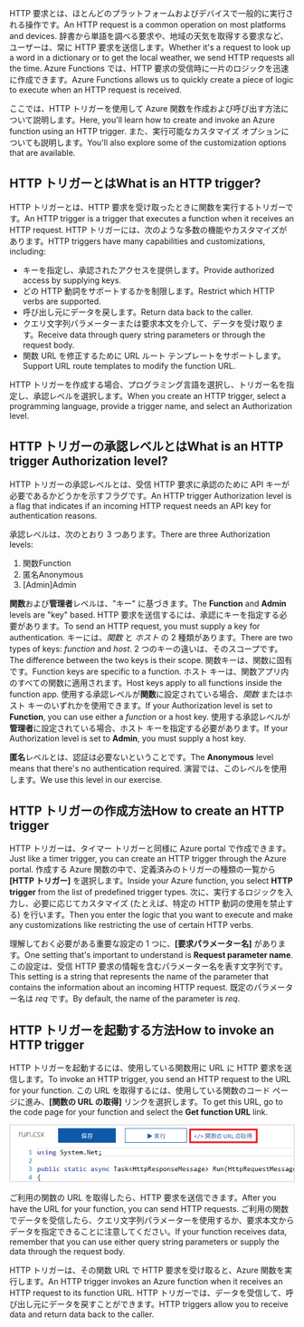 <span data-ttu-id="462ef-101">HTTP 要求とは、ほとんどのプラットフォームおよびデバイスで一般的に実行される操作です。</span><span class="sxs-lookup"><span data-stu-id="462ef-101">An HTTP request is a common operation on most platforms and devices.</span></span> <span data-ttu-id="462ef-102">辞書から単語を調べる要求や、地域の天気を取得する要求など、ユーザーは、常に HTTP 要求を送信します。</span><span class="sxs-lookup"><span data-stu-id="462ef-102">Whether it's a request to look up a word in a dictionary or to get the local weather, we send HTTP requests all the time.</span></span> <span data-ttu-id="462ef-103">Azure Functions では、HTTP 要求の受信時に一片のロジックを迅速に作成できます。</span><span class="sxs-lookup"><span data-stu-id="462ef-103">Azure Functions allows us to quickly create a piece of logic to execute when an HTTP request is received.</span></span>

<span data-ttu-id="462ef-104">ここでは、HTTP トリガーを使用して Azure 関数を作成および呼び出す方法について説明します。</span><span class="sxs-lookup"><span data-stu-id="462ef-104">Here, you'll learn how to create and invoke an Azure function using an HTTP trigger.</span></span> <span data-ttu-id="462ef-105">また、実行可能なカスタマイズ オプションについても説明します。</span><span class="sxs-lookup"><span data-stu-id="462ef-105">You'll also explore some of the customization options that are available.</span></span>

## <a name="what-is-an-http-trigger"></a><span data-ttu-id="462ef-106">HTTP トリガーとは</span><span class="sxs-lookup"><span data-stu-id="462ef-106">What is an HTTP trigger?</span></span>

<span data-ttu-id="462ef-107">HTTP トリガーとは、HTTP 要求を受け取ったときに関数を実行するトリガーです。</span><span class="sxs-lookup"><span data-stu-id="462ef-107">An HTTP trigger is a trigger that executes a function when it receives an HTTP request.</span></span> <span data-ttu-id="462ef-108">HTTP トリガーには、次のような多数の機能やカスタマイズがあります。</span><span class="sxs-lookup"><span data-stu-id="462ef-108">HTTP triggers have many capabilities and customizations, including:</span></span>

- <span data-ttu-id="462ef-109">キーを指定し、承認されたアクセスを提供します。</span><span class="sxs-lookup"><span data-stu-id="462ef-109">Provide authorized access by supplying keys.</span></span>
- <span data-ttu-id="462ef-110">どの HTTP 動詞をサポートするかを制限します。</span><span class="sxs-lookup"><span data-stu-id="462ef-110">Restrict which HTTP verbs are supported.</span></span>
- <span data-ttu-id="462ef-111">呼び出し元にデータを戻します。</span><span class="sxs-lookup"><span data-stu-id="462ef-111">Return data back to the caller.</span></span>
- <span data-ttu-id="462ef-112">クエリ文字列パラメーターまたは要求本文を介して、データを受け取ります。</span><span class="sxs-lookup"><span data-stu-id="462ef-112">Receive data through query string parameters or through the request body.</span></span>
- <span data-ttu-id="462ef-113">関数 URL を修正するために URL ルート テンプレートをサポートします。</span><span class="sxs-lookup"><span data-stu-id="462ef-113">Support URL route templates to modify the function URL.</span></span>

<span data-ttu-id="462ef-114">HTTP トリガーを作成する場合、プログラミング言語を選択し、トリガー名を指定し、承認レベルを選択します。</span><span class="sxs-lookup"><span data-stu-id="462ef-114">When you create an HTTP trigger, select a programming language, provide a trigger name, and select an Authorization level.</span></span>

## <a name="what-is-an-http-trigger-authorization-level"></a><span data-ttu-id="462ef-115">HTTP トリガーの承認レベルとは</span><span class="sxs-lookup"><span data-stu-id="462ef-115">What is an HTTP trigger Authorization level?</span></span>

<span data-ttu-id="462ef-116">HTTP トリガーの承認レベルとは、受信 HTTP 要求に承認のために API キーが必要であるかどうかを示すフラグです。</span><span class="sxs-lookup"><span data-stu-id="462ef-116">An HTTP trigger Authorization level is a flag that indicates if an incoming HTTP request needs an API key for authentication reasons.</span></span>

<span data-ttu-id="462ef-117">承認レベルは、次のとおり 3 つあります。</span><span class="sxs-lookup"><span data-stu-id="462ef-117">There are three Authorization levels:</span></span>

1. <span data-ttu-id="462ef-118">関数</span><span class="sxs-lookup"><span data-stu-id="462ef-118">Function</span></span>
2. <span data-ttu-id="462ef-119">匿名</span><span class="sxs-lookup"><span data-stu-id="462ef-119">Anonymous</span></span>
3. <span data-ttu-id="462ef-120">[Admin]</span><span class="sxs-lookup"><span data-stu-id="462ef-120">Admin</span></span>

<span data-ttu-id="462ef-121">**関数**および**管理者**レベルは、"キー" に基づきます。</span><span class="sxs-lookup"><span data-stu-id="462ef-121">The **Function** and **Admin** levels are "key" based.</span></span> <span data-ttu-id="462ef-122">HTTP 要求を送信するには、承認にキーを指定する必要があります。</span><span class="sxs-lookup"><span data-stu-id="462ef-122">To send an HTTP request, you must supply a key for authentication.</span></span> <span data-ttu-id="462ef-123">キーには、*関数* と *ホスト* の 2 種類があります。</span><span class="sxs-lookup"><span data-stu-id="462ef-123">There are two types of keys: *function* and *host*.</span></span> <span data-ttu-id="462ef-124">2 つのキーの違いは、そのスコープです。</span><span class="sxs-lookup"><span data-stu-id="462ef-124">The difference between the two keys is their scope.</span></span> <span data-ttu-id="462ef-125">関数キーは、関数に固有です。</span><span class="sxs-lookup"><span data-stu-id="462ef-125">Function keys are specific to a function.</span></span> <span data-ttu-id="462ef-126">ホスト キーは、関数アプリ内のすべての関数に適用されます。</span><span class="sxs-lookup"><span data-stu-id="462ef-126">Host keys apply to all functions inside the function app.</span></span> <span data-ttu-id="462ef-127">使用する承認レベルが**関数**に設定されている場合、*関数* またはホスト キーのいずれかを使用できます。</span><span class="sxs-lookup"><span data-stu-id="462ef-127">If your Authorization level is set to **Function**, you can use either a *function* or a host key.</span></span> <span data-ttu-id="462ef-128">使用する承認レベルが**管理者**に設定されている場合、ホスト キーを指定する必要があります。</span><span class="sxs-lookup"><span data-stu-id="462ef-128">If your Authorization level is set to **Admin**, you must supply a host key.</span></span>

<span data-ttu-id="462ef-129">**匿名**レベルとは、認証は必要ないということです。</span><span class="sxs-lookup"><span data-stu-id="462ef-129">The **Anonymous** level means that there's no authentication required.</span></span> <span data-ttu-id="462ef-130">演習では、このレベルを使用します。</span><span class="sxs-lookup"><span data-stu-id="462ef-130">We use this level in our exercise.</span></span>

## <a name="how-to-create-an-http-trigger"></a><span data-ttu-id="462ef-131">HTTP トリガーの作成方法</span><span class="sxs-lookup"><span data-stu-id="462ef-131">How to create an HTTP trigger</span></span>

<span data-ttu-id="462ef-132">HTTP トリガーは、タイマー トリガーと同様に Azure portal で作成できます。</span><span class="sxs-lookup"><span data-stu-id="462ef-132">Just like a timer trigger, you can create an HTTP trigger through the Azure portal.</span></span> <span data-ttu-id="462ef-133">作成する Azure 関数の中で、定義済みのトリガーの種類の一覧から **[HTTP トリガー]** を選択します。</span><span class="sxs-lookup"><span data-stu-id="462ef-133">Inside your Azure function, you select **HTTP trigger** from the list of predefined trigger types.</span></span> <span data-ttu-id="462ef-134">次に、実行するロジックを入力し、必要に応じてカスタマイズ (たとえば、特定の HTTP 動詞の使用を禁止する) を行います。</span><span class="sxs-lookup"><span data-stu-id="462ef-134">Then you enter the logic that you want to execute and make any customizations like restricting the use of certain HTTP verbs.</span></span>

<span data-ttu-id="462ef-135">理解しておく必要がある重要な設定の 1 つに、**[要求パラメーター名]** があります。</span><span class="sxs-lookup"><span data-stu-id="462ef-135">One setting that's important to understand is **Request parameter name**.</span></span> <span data-ttu-id="462ef-136">この設定は、受信 HTTP 要求の情報を含むパラメーター名を表す文字列です。</span><span class="sxs-lookup"><span data-stu-id="462ef-136">This setting is a string that represents the name of the parameter that contains the information about an incoming HTTP request.</span></span> <span data-ttu-id="462ef-137">既定のパラメーター名は *req* です。</span><span class="sxs-lookup"><span data-stu-id="462ef-137">By default, the name of the parameter is *req*.</span></span>

## <a name="how-to-invoke-an-http-trigger"></a><span data-ttu-id="462ef-138">HTTP トリガーを起動する方法</span><span class="sxs-lookup"><span data-stu-id="462ef-138">How to invoke an HTTP trigger</span></span>

<span data-ttu-id="462ef-139">HTTP トリガーを起動するには、使用している関数用に URL に HTTP 要求を送信します。</span><span class="sxs-lookup"><span data-stu-id="462ef-139">To invoke an HTTP trigger, you send an HTTP request to the URL for your function.</span></span> <span data-ttu-id="462ef-140">この URL を取得するには、使用している関数のコード ページに進み、**[関数の URL の取得]** リンクを選択します。</span><span class="sxs-lookup"><span data-stu-id="462ef-140">To get this URL, go to the code page for your function and select the **Get function URL** link.</span></span>

![[Functions アプリ] ブレードを表示する Azure portal のスクリーンショット。アプリの [関数の URL の取得] ボタンが強調表示されている。](../media/5-function-url.png)

<span data-ttu-id="462ef-142">ご利用の関数の URL を取得したら、HTTP 要求を送信できます。</span><span class="sxs-lookup"><span data-stu-id="462ef-142">After you have the URL for your function, you can send HTTP requests.</span></span> <span data-ttu-id="462ef-143">ご利用の関数でデータを受信したら、クエリ文字列パラメーターを使用するか、要求本文からデータを指定できることに注意してください。</span><span class="sxs-lookup"><span data-stu-id="462ef-143">If your function receives data, remember that you can use either query string parameters or supply the data through the request body.</span></span>

<span data-ttu-id="462ef-144">HTTP トリガーは、その関数 URL で HTTP 要求を受け取ると、Azure 関数を実行します。</span><span class="sxs-lookup"><span data-stu-id="462ef-144">An HTTP trigger invokes an Azure function when it receives an HTTP request to its function URL.</span></span> <span data-ttu-id="462ef-145">HTTP トリガーでは、データを受信して、呼び出し元にデータを戻すことができます。</span><span class="sxs-lookup"><span data-stu-id="462ef-145">HTTP triggers allow you to receive data and return data back to the caller.</span></span>